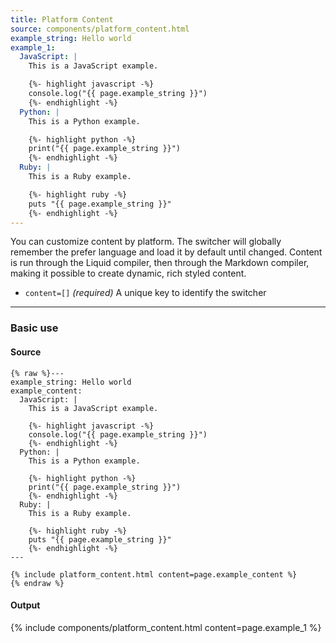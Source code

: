 ```yaml
---
title: Platform Content
source: components/platform_content.html
example_string: Hello world
example_1:
  JavaScript: |
    This is a JavaScript example.

    {%- highlight javascript -%}
    console.log("{{ page.example_string }}")
    {%- endhighlight -%}
  Python: |
    This is a Python example.

    {%- highlight python -%}
    print("{{ page.example_string }}")
    {%- endhighlight -%}
  Ruby: |
    This is a Ruby example.

    {%- highlight ruby -%}
    puts "{{ page.example_string }}"
    {%- endhighlight -%}
---
```


You can customize content by platform. The switcher will globally remember the prefer language and load it by default until changed. Content is run through the Liquid compiler, then through the Markdown compiler, making it possible to create dynamic, rich styled content.

- `content=[]` _(required)_ A unique key to identify the switcher

<hr>

### Basic use

#### Source

```liquid
{% raw %}---
example_string: Hello world
example_content:
  JavaScript: |
    This is a JavaScript example.

    {%- highlight javascript -%}
    console.log("{{ page.example_string }}")
    {%- endhighlight -%}
  Python: |
    This is a Python example.

    {%- highlight python -%}
    print("{{ page.example_string }}")
    {%- endhighlight -%}
  Ruby: |
    This is a Ruby example.

    {%- highlight ruby -%}
    puts "{{ page.example_string }}"
    {%- endhighlight -%}
---

{% include platform_content.html content=page.example_content %}
{% endraw %}
```

#### Output

<div class="p-3 mb-3 mb-md-5 border rounded content-flush-bottom">
{% include components/platform_content.html content=page.example_1 %}
</div>
